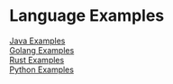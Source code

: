 # Language Examples
[Java Examples](https://github.com/www6v/jDemo)  
[Golang Examples](https://github.com/www6v/gDemo)  
[Rust Examples](https://github.com/www6v/rustDemo)  
[Python Examples](https://github.com/www6v/pyDemo)  